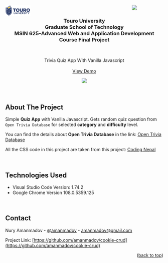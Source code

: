 <img src="images/touro-university-logo-blue.png" width=80 alt="Logo" align="left"><img align="right" src="https://img.shields.io/badge/License-MIT-yellow.svg" width=100>

<!-- PROJECT LOGO -->
<br/>
<div align="center">
    <h3 align="center">Touro University<br>Graduate School of Technology<br>MSIN 625-Advanced Web and Application Development Course Final Project</h3>
</div>

<br/>

  <p align="center">
    Trivia Quiz App With Vanilla Javascript
    <br/> <br/>
    <a href="https://amanmadov.github.io/trivia-quiz-app/index.html">View Demo</a>
  </p>

<p align="center"><img src="https://amanmadov.github.io/trivia-quiz-app/images/screenshot.png"></p>

<br/>

<!-- ABOUT THE PROJECT -->
## About The Project

Simple **Quiz App** with Vanilla Javascript. Gets random quiz question from `Open Trivia Database` for selected **category** and **difficulty** level.
<p>
  You can find the details about <strong>Open Trivia Database</strong> in the link:
  <a href="https://opentdb.com/browse.php" target="_blank">Open Trivia Database</a>
</p>
<p>
  All the CSS code in this project are taken from this project:
  <a href="https://www.codingnepalweb.com/quiz-app-with-timer-javascript/" target="_blank">Coding Nepal</a>
</p>


<br/>

## Technologies Used
 - Visual Studio Code Version: 1.74.2
 - Google Chrome Version 108.0.5359.125

<br/>


<!-- CONTACT -->
## Contact

Nury Amanmadov - [@amanmadov](https://twitter.com/amanmadov) - amanmadov@gmail.com

Project Link: [https://github.com/amanmadov/cookie-crud](https://github.com/amanmadov/cookie-crud)

<p align="right">(<a href="#top">back to top</a>)</p>
